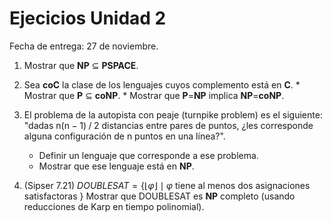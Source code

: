 # Ejecicios Unidad 2

Fecha de entrega: 27 de noviembre.


1. Mostrar que **NP** $\subseteq$ **PSPACE**.

2. Sea **coC** la clase de los lenguajes cuyos complemento está
   en **C**. 
       * Mostrar que **P** $\subseteq$ **coNP**.
       * Mostrar que **P**=**NP** implica **NP**=**coNP**.

3. El problema de la autopista con peaje (turnpike problem) es el siguiente:
   "dadas n(n − 1) / 2 distancias entre pares de puntos,
   ¿les corresponde alguna configuración de n puntos en una línea?".
    * Definir un lenguaje que corresponde a ese problema.
    * Mostrar que ese lenguaje está en **NP**.

4. (Sipser 7.21) $DOUBLESAT= \{ \lfloor \varphi \rfloor \mid \varphi$ tiene
   al menos dos asignaciones satisfactoras $\}$
   Mostrar que DOUBLESAT es **NP** completo (usando reducciones de Karp en
   tiempo polinomial).

